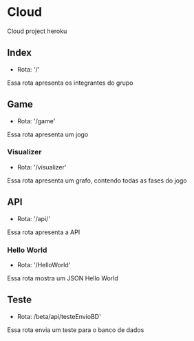 # Cloud

Cloud project heroku

## Index

- Rota: '/'

Essa rota apresenta os integrantes do grupo

## Game

- Rota: '/game'

Essa rota apresenta um jogo

### Visualizer

- Rota: '/visualizer'

Essa rota apresenta um grafo, contendo todas as fases do jogo

## API

- Rota: '/api/'

Essa rota apresenta a API

### Hello World

- Rota: '/HelloWorld'

Essa rota mostra um JSON Hello World


## Teste

- Rota: /beta/api/testeEnvioBD'

Essa rota envia um teste para o banco de dados